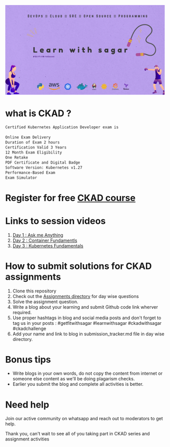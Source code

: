 ![ckadfree](./repo_resources/learnwithsagar.png)


# what is CKAD ?
```
Certified Kubernetes Application Developer exam is 

Online Exam Delivery
Duration of Exam 2 hours
Certification Valid 3 Years
12 Month Exam Eligibility
One Retake
PDF Certificate and Digital Badge
Software Version: Kubernetes v1.27
Performance-Based Exam
Exam Simulator
```


# Register for free [CKAD course](https://getfitwithsagar.graphy.com/courses/Free-CKAD-Series-64803ac6e4b00d372ab6a817)


# Links to session videos
1. [Day 1 : Ask me Anything](https://getfitwithsagar.graphy.com/s/courses/64803ac6e4b00d372ab6a817/take)
2. [Day 2 : Container Fundamentls](https://getfitwithsagar.graphy.com/s/courses/64803ac6e4b00d372ab6a817/take)
3. [Day 3 : Kubernetes Fundamentals](https://getfitwithsagar.graphy.com/s/courses/64803ac6e4b00d372ab6a817/take)



# How to submit solutions for CKAD assignments
1. Clone this repository
2. Check out the [Assignments directory](./Assignments/) for day wise questions
3. Solve the assignment question.
4. Write a blog about your learning and submit Github code link wherver required.
5. Use proper hashtags in blog and social media posts and don't forget to tag us in your posts : 
    #getfitwithsagar
    #learnwithsagar
    #ckadwithsagar
    #ckadchallenge
6. Add your name and link to blog in submission_tracker.md file in day wise directory.



# Bonus tips
- Write blogs in your own words, do not copy the content from internet or someone else content as we'll be doing plagarism checks.
- Earlier you submit the blog and complete all activities is better.



# Need help
Join our active community on whatsapp and reach out to moderators to get help.

Thank you, can't wait to see all of you taking part in CKAD series and assignment activities
